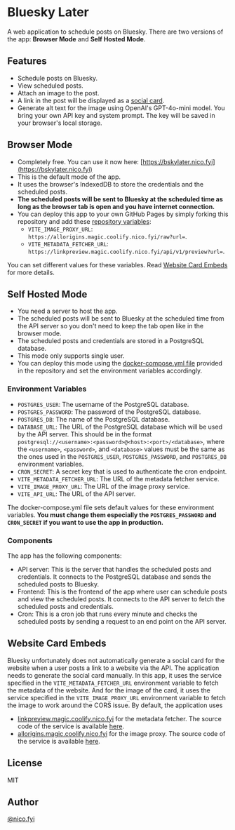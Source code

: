 # Bluesky Later

A web application to schedule posts on Bluesky. There are two versions of the app: **Browser Mode** and **Self Hosted Mode**.

## Features

- Schedule posts on Bluesky.
- View scheduled posts.
- Attach an image to the post.
- A link in the post will be displayed as a [social card](https://docs.bsky.app/docs/advanced-guides/posts#website-card-embeds).
- Generate alt text for the image using OpenAI's GPT-4o-mini model. You bring your own API key and system prompt. The key will be saved in your browser's local storage.

## Browser Mode

- Completely free. You can use it now here: [https://bskylater.nico.fyi](https://bskylater.nico.fyi)
- This is the default mode of the app.
- It uses the browser's IndexedDB to store the credentials and the scheduled posts.
- **The scheduled posts will be sent to Bluesky at the scheduled time as long as the browser tab is open and you have internet connection.**
- You can deploy this app to your own GitHub Pages by simply forking this repository and add these [repository variables](https://docs.github.com/en/actions/writing-workflows/choosing-what-your-workflow-does/store-information-in-variables):
  - `VITE_IMAGE_PROXY_URL`: `https://allorigins.magic.coolify.nico.fyi/raw?url=`.
  - `VITE_METADATA_FETCHER_URL`: `https://linkpreview.magic.coolify.nico.fyi/api/v1/preview?url=`.

You can set different values for these variables. Read [Website Card Embeds](#website-card-embeds) for more details.

## Self Hosted Mode

- You need a server to host the app.
- The scheduled posts will be sent to Bluesky at the scheduled time from the API server so you don't need to keep the tab open like in the browser mode.
- The scheduled posts and credentials are stored in a PostgreSQL database.
- This mode only supports single user.
- You can deploy this mode using the [docker-compose.yml file](https://github.com/nicnocquee/bluesky-later/blob/main/docker-compose.yml) provided in the repository and set the environment variables accordingly.

### Environment Variables

- `POSTGRES_USER`: The username of the PostgreSQL database.
- `POSTGRES_PASSWORD`: The password of the PostgreSQL database.
- `POSTGRES_DB`: The name of the PostgreSQL database.
- `DATABASE_URL`: The URL of the PostgreSQL database which will be used by the API server. This should be in the format `postgresql://<username>:<password>@<host>:<port>/<database>`, where the `<username>`, `<password>`, and `<database>` values must be the same as the ones used in the `POSTGRES_USER`, `POSTGRES_PASSWORD`, and `POSTGRES_DB` environment variables.
- `CRON_SECRET`: A secret key that is used to authenticate the cron endpoint.
- `VITE_METADATA_FETCHER_URL`: The URL of the metadata fetcher service.
- `VITE_IMAGE_PROXY_URL`: The URL of the image proxy service.
- `VITE_API_URL`: The URL of the API server.

The docker-compose.yml file sets default values for these environment variables. **You must change them especially the `POSTGRES_PASSWORD` and `CRON_SECRET` if you want to use the app in production.**

### Components

The app has the following components:

- API server: This is the server that handles the scheduled posts and credentials. It connects to the PostgreSQL database and sends the scheduled posts to Bluesky.
- Frontend: This is the frontend of the app where user can schedule posts and view the scheduled posts. It connects to the API server to fetch the scheduled posts and credentials.
- Cron: This is a cron job that runs every minute and checks the scheduled posts by sending a request to an end point on the API server.

## Website Card Embeds

Bluesky unfortunately does not automatically generate a social card for the website when a user posts a link to a website via the API. The application needs to generate the social card manually. In this app, it uses the service specified in the `VITE_METADATA_FETCHER_URL` environment variable to fetch the metadata of the website. And for the image of the card, it uses the service specified in the `VITE_IMAGE_PROXY_URL` environment variable to fetch the image to work around the CORS issue. By default, the application uses

- [linkpreview.magic.coolify.nico.fyi](https://linkpreview.magic.coolify.nico.fyi) for the metadata fetcher. The source code of the service is available [here](https://github.com/nicnocquee/link-preview-api).
- [allorigins.magic.coolify.nico.fyi](https://allorigins.magic.coolify.nico.fyi) for the image proxy. The source code of the service is available [here](https://github.com/nicnocquee/allOrigins).

## License

MIT

## Author

[@nico.fyi](https://bsky.app/profile/nico.fyi)
